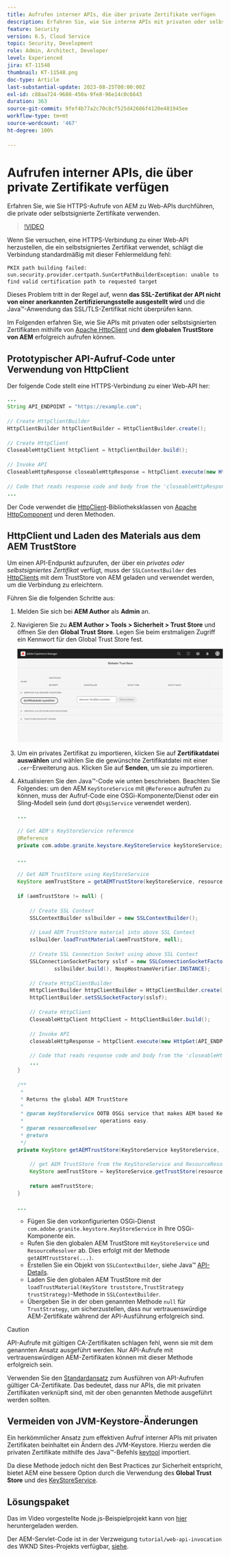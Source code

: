 ```yaml
---
title: Aufrufen interner APIs, die über private Zertifikate verfügen
description: Erfahren Sie, wie Sie interne APIs mit privaten oder selbstsignierten Zertifikaten aufrufen.
feature: Security
version: 6.5, Cloud Service
topic: Security, Development
role: Admin, Architect, Developer
level: Experienced
jira: KT-11548
thumbnail: KT-11548.png
doc-type: Article
last-substantial-update: 2023-08-25T00:00:00Z
exl-id: c88aa724-9680-450a-9fe8-96e14c0c6643
duration: 363
source-git-commit: 9fef4b77a2c70c8cf525d42686f4120e481945ee
workflow-type: tm+mt
source-wordcount: '467'
ht-degree: 100%

---
```


# Aufrufen interner APIs, die über private Zertifikate verfügen

Erfahren Sie, wie Sie HTTPS-Aufrufe von AEM zu Web-APIs durchführen, die private oder selbstsignierte Zertifikate verwenden.

>[!VIDEO](https://video.tv.adobe.com/v/3424853?quality=12&learn=on)

Wenn Sie versuchen, eine HTTPS-Verbindung zu einer Web-API herzustellen, die ein selbstsigniertes Zertifikat verwendet, schlägt die Verbindung standardmäßig mit dieser Fehlermeldung fehl:

```
PKIX path building failed: sun.security.provider.certpath.SunCertPathBuilderException: unable to find valid certification path to requested target
```

Dieses Problem tritt in der Regel auf, wenn **das SSL-Zertifikat der API nicht von einer anerkannten Zertifizierungsstelle ausgestellt wird** und die Java™-Anwendung das SSL/TLS-Zertifikat nicht überprüfen kann.

Im Folgenden erfahren Sie, wie Sie APIs mit privaten oder selbstsignierten Zertifikaten mithilfe von [Apache HttpClient](https://hc.apache.org/httpcomponents-client-4.5.x/index.html) und **dem globalen TrustStore von AEM** erfolgreich aufrufen können.


## Prototypischer API-Aufruf-Code unter Verwendung von HttpClient

Der folgende Code stellt eine HTTPS-Verbindung zu einer Web-API her:

```java
...
String API_ENDPOINT = "https://example.com";

// Create HttpClientBuilder
HttpClientBuilder httpClientBuilder = HttpClientBuilder.create();

// Create HttpClient
CloseableHttpClient httpClient = httpClientBuilder.build();

// Invoke API
CloseableHttpResponse closeableHttpResponse = httpClient.execute(new HttpGet(API_ENDPOINT));

// Code that reads response code and body from the 'closeableHttpResponse' object
...
```

Der Code verwendet die [HttpClient](https://hc.apache.org/httpcomponents-client-4.5.x/index.html)-Bibliotheksklassen von [Apache HttpComponent](https://hc.apache.org/) und deren Methoden.


## HttpClient und Laden des Materials aus dem AEM TrustStore

Um einen API-Endpunkt aufzurufen, der über ein _privates oder selbstsigniertes Zertifikat_ verfügt, muss der `SSLContextBuilder` des [HttpClients](https://hc.apache.org/httpcomponents-client-4.5.x/index.html) mit dem TrustStore von AEM geladen und verwendet werden, um die Verbindung zu erleichtern.

Führen Sie die folgenden Schritte aus:

1. Melden Sie sich bei **AEM Author** als **Admin** an.
1. Navigieren Sie zu **AEM Author > Tools > Sicherheit > Trust Store** und öffnen Sie den **Global Trust Store**. Legen Sie beim erstmaligen Zugriff ein Kennwort für den Global Trust Store fest.

   ![Global Trust Store](assets/internal-api-call/global-trust-store.png)

1. Um ein privates Zertifikat zu importieren, klicken Sie auf **Zertifikatdatei auswählen** und wählen Sie die gewünschte Zertifikatdatei mit einer `.cer`-Erweiterung aus. Klicken Sie auf **Senden**, um sie zu importieren.

1. Aktualisieren Sie den Java™-Code wie unten beschrieben. Beachten Sie Folgendes: um den AEM `KeyStoreService` mit `@Reference` aufrufen zu können, muss der Aufruf-Code eine OSGi-Komponente/Dienst oder ein Sling-Modell sein (und dort `@OsgiService` verwendet werden).

   ```java
   ...
   
   // Get AEM's KeyStoreService reference
   @Reference
   private com.adobe.granite.keystore.KeyStoreService keyStoreService;
   
   ...
   
   // Get AEM TrustStore using KeyStoreService
   KeyStore aemTrustStore = getAEMTrustStore(keyStoreService, resourceResolver);
   
   if (aemTrustStore != null) {
   
       // Create SSL Context
       SSLContextBuilder sslbuilder = new SSLContextBuilder();
   
       // Load AEM TrustStore material into above SSL Context
       sslbuilder.loadTrustMaterial(aemTrustStore, null);
   
       // Create SSL Connection Socket using above SSL Context
       SSLConnectionSocketFactory sslsf = new SSLConnectionSocketFactory(
               sslbuilder.build(), NoopHostnameVerifier.INSTANCE);
   
       // Create HttpClientBuilder
       HttpClientBuilder httpClientBuilder = HttpClientBuilder.create();
       httpClientBuilder.setSSLSocketFactory(sslsf);
   
       // Create HttpClient
       CloseableHttpClient httpClient = httpClientBuilder.build();
   
       // Invoke API
       closeableHttpResponse = httpClient.execute(new HttpGet(API_ENDPOINT));
   
       // Code that reads response code and body from the 'closeableHttpResponse' object
       ...
   } 
   
   /**
    * 
    * Returns the global AEM TrustStore
    * 
    * @param keyStoreService OOTB OSGi service that makes AEM based KeyStore
    *                         operations easy.
    * @param resourceResolver
    * @return
    */
   private KeyStore getAEMTrustStore(KeyStoreService keyStoreService, ResourceResolver resourceResolver) {
   
       // get AEM TrustStore from the KeyStoreService and ResourceResolver
       KeyStore aemTrustStore = keyStoreService.getTrustStore(resourceResolver);
   
       return aemTrustStore;
   }
   
   ...
   ```

   * Fügen Sie den vorkonfigurierten OSGi-Dienst `com.adobe.granite.keystore.KeyStoreService` in Ihre OSGi-Komponente ein.
   * Rufen Sie den globalen AEM TrustStore mit `KeyStoreService` und `ResourceResolver` ab. Dies erfolgt mit der Methode `getAEMTrustStore(...)`.
   * Erstellen Sie ein Objekt von `SSLContextBuilder`, siehe Java™ [API-Details](https://javadoc.io/static/org.apache.httpcomponents/httpcore/4.4.8/index.html?org/apache/http/ssl/SSLContextBuilder.html).
   * Laden Sie den globalen AEM TrustStore mit der `loadTrustMaterial(KeyStore truststore,TrustStrategy trustStrategy)`-Methode in `SSLContextBuilder`.
   * Übergeben Sie in der oben genannten Methode `null` für `TrustStrategy`, um sicherzustellen, dass nur vertrauenswürdige AEM-Zertifikate während der API-Ausführung erfolgreich sind.


>[!CAUTION]
>
>API-Aufrufe mit gültigen CA-Zertifikaten schlagen fehl, wenn sie mit dem genannten Ansatz ausgeführt werden. Nur API-Aufrufe mit vertrauenswürdigen AEM-Zertifikaten können mit dieser Methode erfolgreich sein.
>
>Verwenden Sie den [Standardansatz](#prototypical-api-invocation-code-using-httpclient) zum Ausführen von API-Aufrufen gültiger CA-Zertifikate. Das bedeutet, dass nur APIs, die mit privaten Zertifikaten verknüpft sind, mit der oben genannten Methode ausgeführt werden sollten.

## Vermeiden von JVM-Keystore-Änderungen

Ein herkömmlicher Ansatz zum effektiven Aufruf interner APIs mit privaten Zertifikaten beinhaltet ein Ändern des JVM-Keystore. Hierzu werden die privaten Zertifikate mithilfe des Java™-Befehls [keytool](https://docs.oracle.com/en/java/javase/11/tools/keytool.html#GUID-5990A2E4-78E3-47B7-AE75-6D1826259549) importiert.

Da diese Methode jedoch nicht den Best Practices zur Sicherheit entspricht, bietet AEM eine bessere Option durch die Verwendung des **Global Trust Store** und des [KeyStoreService](https://javadoc.io/doc/com.adobe.aem/aem-sdk-api/latest/com/adobe/granite/keystore/KeyStoreService.html).


## Lösungspaket

Das im Video vorgestellte Node.js-Beispielprojekt kann von [hier](assets/internal-api-call/REST-APIs.zip) heruntergeladen werden.

Der AEM-Servlet-Code ist in der Verzweigung `tutorial/web-api-invocation` des WKND Sites-Projekts verfügbar, [siehe](https://github.com/adobe/aem-guides-wknd/tree/tutorial/web-api-invocation/core/src/main/java/com/adobe/aem/guides/wknd/core/servlets).
